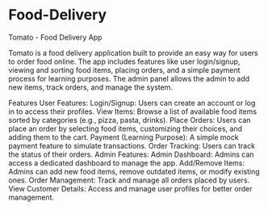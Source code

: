 # Food-Delivery

Tomato - Food Delivery App

Tomato is a food delivery application built to provide an easy way for users to order food online. The app includes features like user login/signup, viewing and sorting food items, placing orders, and a simple payment process for learning purposes. The admin panel allows the admin to add new items, track orders, and manage the system.

Features
User Features:
Login/Signup: Users can create an account or log in to access their profiles.
View Items: Browse a list of available food items sorted by categories (e.g., pizza, pasta, drinks).
Place Orders: Users can place an order by selecting food items, customizing their choices, and adding them to the cart.
Payment (Learning Purpose): A simple mock payment feature to simulate transactions.
Order Tracking: Users can track the status of their orders.
Admin Features:
Admin Dashboard: Admins can access a dedicated dashboard to manage the app.
Add/Remove Items: Admins can add new food items, remove outdated items, or modify existing ones.
Order Management: Track and manage all orders placed by users.
View Customer Details: Access and manage user profiles for better order management.
